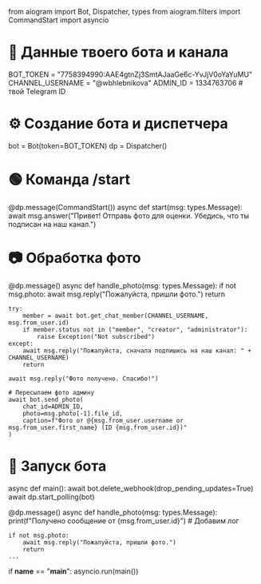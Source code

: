 from aiogram import Bot, Dispatcher, types
from aiogram.filters import CommandStart
import asyncio

# 🔐 Данные твоего бота и канала
BOT_TOKEN = "7758394990:AAE4gtnZj3SmtAJaaGe6c-YvJjV0oYaYuMU"
CHANNEL_USERNAME = "@wbhlebnikova"
ADMIN_ID = 1334763706  # твой Telegram ID

# ⚙️ Создание бота и диспетчера
bot = Bot(token=BOT_TOKEN)
dp = Dispatcher()

# 🟢 Команда /start
@dp.message(CommandStart())
async def start(msg: types.Message):
    await msg.answer("Привет! Отправь фото для оценки. Убедись, что ты подписан на наш канал.")

# 📷 Обработка фото
@dp.message()
async def handle_photo(msg: types.Message):
    if not msg.photo:
        await msg.reply("Пожалуйста, пришли фото.")
        return

    try:
        member = await bot.get_chat_member(CHANNEL_USERNAME, msg.from_user.id)
        if member.status not in ("member", "creator", "administrator"):
            raise Exception("Not subscribed")
    except:
        await msg.reply("Пожалуйста, сначала подпишись на наш канал: " + CHANNEL_USERNAME)
        return

    await msg.reply("Фото получено. Спасибо!")

    # Пересылаем фото админу
    await bot.send_photo(
        chat_id=ADMIN_ID,
        photo=msg.photo[-1].file_id,
        caption=f"Фото от @{msg.from_user.username or msg.from_user.first_name} (ID {msg.from_user.id})"
    )

# 🚀 Запуск бота
async def main():
    await bot.delete_webhook(drop_pending_updates=True)
    await dp.start_polling(bot)

@dp.message()
async def handle_photo(msg: types.Message):
    print(f"Получено сообщение от {msg.from_user.id}")  # Добавим лог

    if not msg.photo:
        await msg.reply("Пожалуйста, пришли фото.")
        return
    ...


if __name__ == "__main__":
    asyncio.run(main())
